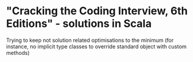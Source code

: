 # "Cracking the Coding Interview, 6th Editions" - solutions in Scala

Trying to keep not solution related optimisations to the minimum (for instance, no implicit type classes to override standard object with custom methods)
